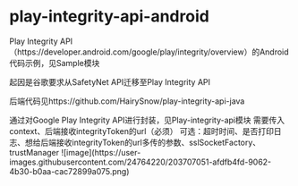 # play-integrity-api-android
<p>
Play Integrity API（https://developer.android.com/google/play/integrity/overview）的Android代码示例，见Sample模块
</p>
<p>
起因是谷歌要求从SafetyNet API迁移至Play Integrity API
</p>
<p>
后端代码见https://github.com/HairySnow/play-integrity-api-java
</p>
<p>
通过对Google Play Integrity API进行封装，见Play-integrity-api模块
需要传入context、后端接收integrityToken的url（必须）
可选：超时时间、是否打印日志、想给后端接收integrityToken的url多传的参数、sslSocketFactory、trustManager
![image](https://user-images.githubusercontent.com/24764220/203707051-afdfb4fd-9062-4b30-b0aa-cac72899a075.png)
